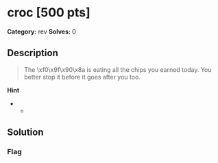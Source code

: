 # croc [500 pts]

**Category:** rev
**Solves:** 0

## Description
>The \xf0\x9f\x90\x8a is eating all the chips you earned today. You better stop it before it goes after you too.

**Hint**
* -

## Solution

### Flag

